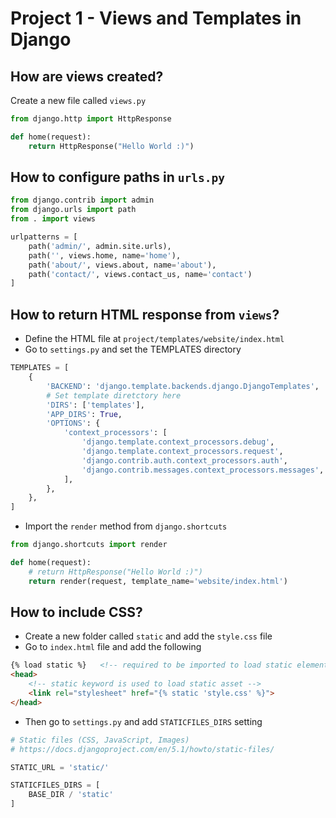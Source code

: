 # Project 1 - Views and Templates in Django

## How are views created?
Create a new file called `views.py`
```python
from django.http import HttpResponse

def home(request):
    return HttpResponse("Hello World :)")
```

## How to configure paths in `urls.py`
```python
from django.contrib import admin
from django.urls import path
from . import views

urlpatterns = [
    path('admin/', admin.site.urls),
    path('', views.home, name='home'),
    path('about/', views.about, name='about'),
    path('contact/', views.contact_us, name='contact')
]
```

## How to return HTML response from `views`?
- Define the HTML file at `project/templates/website/index.html`
- Go to `settings.py` and set the TEMPLATES directory
```python
TEMPLATES = [
    {
        'BACKEND': 'django.template.backends.django.DjangoTemplates',
        # Set template diretctory here
        'DIRS': ['templates'],
        'APP_DIRS': True,
        'OPTIONS': {
            'context_processors': [
                'django.template.context_processors.debug',
                'django.template.context_processors.request',
                'django.contrib.auth.context_processors.auth',
                'django.contrib.messages.context_processors.messages',
            ],
        },
    },
]
```
- Import the `render` method from `django.shortcuts`
```python
from django.shortcuts import render

def home(request):
    # return HttpResponse("Hello World :)")
    return render(request, template_name='website/index.html')
```

## How to include CSS?
- Create a new folder called `static` and add the `style.css` file
- Go to `index.html` file and add the following
```html
{% load static %}   <!-- required to be imported to load static elements -->
<head>
    <!-- static keyword is used to load static asset -->
    <link rel="stylesheet" href="{% static 'style.css' %}">
</head>
```
- Then go to `settings.py` and add `STATICFILES_DIRS` setting
``` python
# Static files (CSS, JavaScript, Images)
# https://docs.djangoproject.com/en/5.1/howto/static-files/

STATIC_URL = 'static/'

STATICFILES_DIRS = [
    BASE_DIR / 'static'
]
```